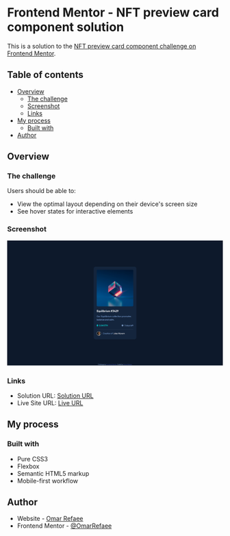# Frontend Mentor - NFT preview card component solution

This is a solution to the [NFT preview card component challenge on Frontend Mentor](https://www.frontendmentor.io/challenges/nft-preview-card-component-SbdUL_w0U).

## Table of contents

- [Overview](#overview)
  - [The challenge](#the-challenge)
  - [Screenshot](#screenshot)
  - [Links](#links)
- [My process](#my-process)
  - [Built with](#built-with)
- [Author](#author)

## Overview

### The challenge

Users should be able to:

- View the optimal layout depending on their device's screen size
- See hover states for interactive elements

### Screenshot

![](/screenshot.png)

### Links

- Solution URL: [Solution URL](https://www.frontendmentor.io/solutions/nft-preview-card-component-pure-html-css-34lQMybcvp)
- Live Site URL: [Live URL](https://omarrefaee.github.io/NFT-Preview-Card-Component/)

## My process

### Built with

- Pure CSS3
- Flexbox
- Semantic HTML5 markup
- Mobile-first workflow

## Author

- Website - [Omar Refaee](https://github.com/OmarRefaee)
- Frontend Mentor - [@OmarRefaee](https://www.frontendmentor.io/profile/omarrefaee)
